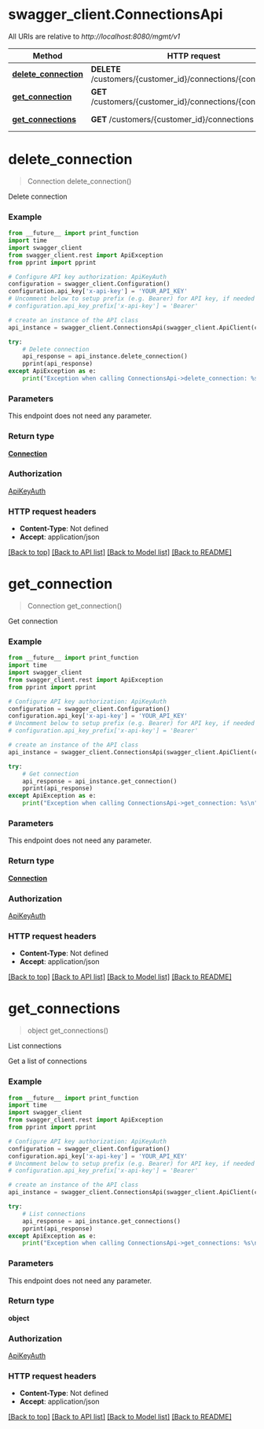 # swagger_client.ConnectionsApi

All URIs are relative to *http://localhost:8080/mgmt/v1*

Method | HTTP request | Description
------------- | ------------- | -------------
[**delete_connection**](ConnectionsApi.md#delete_connection) | **DELETE** /customers/{customer_id}/connections/{connection_id} | Delete connection
[**get_connection**](ConnectionsApi.md#get_connection) | **GET** /customers/{customer_id}/connections/{connection_id} | Get connection
[**get_connections**](ConnectionsApi.md#get_connections) | **GET** /customers/{customer_id}/connections | List connections

# **delete_connection**
> Connection delete_connection()

Delete connection

### Example
```python
from __future__ import print_function
import time
import swagger_client
from swagger_client.rest import ApiException
from pprint import pprint

# Configure API key authorization: ApiKeyAuth
configuration = swagger_client.Configuration()
configuration.api_key['x-api-key'] = 'YOUR_API_KEY'
# Uncomment below to setup prefix (e.g. Bearer) for API key, if needed
# configuration.api_key_prefix['x-api-key'] = 'Bearer'

# create an instance of the API class
api_instance = swagger_client.ConnectionsApi(swagger_client.ApiClient(configuration))

try:
    # Delete connection
    api_response = api_instance.delete_connection()
    pprint(api_response)
except ApiException as e:
    print("Exception when calling ConnectionsApi->delete_connection: %s\n" % e)
```

### Parameters
This endpoint does not need any parameter.

### Return type

[**Connection**](Connection.md)

### Authorization

[ApiKeyAuth](../README.md#ApiKeyAuth)

### HTTP request headers

 - **Content-Type**: Not defined
 - **Accept**: application/json

[[Back to top]](#) [[Back to API list]](../README.md#documentation-for-api-endpoints) [[Back to Model list]](../README.md#documentation-for-models) [[Back to README]](../README.md)

# **get_connection**
> Connection get_connection()

Get connection

### Example
```python
from __future__ import print_function
import time
import swagger_client
from swagger_client.rest import ApiException
from pprint import pprint

# Configure API key authorization: ApiKeyAuth
configuration = swagger_client.Configuration()
configuration.api_key['x-api-key'] = 'YOUR_API_KEY'
# Uncomment below to setup prefix (e.g. Bearer) for API key, if needed
# configuration.api_key_prefix['x-api-key'] = 'Bearer'

# create an instance of the API class
api_instance = swagger_client.ConnectionsApi(swagger_client.ApiClient(configuration))

try:
    # Get connection
    api_response = api_instance.get_connection()
    pprint(api_response)
except ApiException as e:
    print("Exception when calling ConnectionsApi->get_connection: %s\n" % e)
```

### Parameters
This endpoint does not need any parameter.

### Return type

[**Connection**](Connection.md)

### Authorization

[ApiKeyAuth](../README.md#ApiKeyAuth)

### HTTP request headers

 - **Content-Type**: Not defined
 - **Accept**: application/json

[[Back to top]](#) [[Back to API list]](../README.md#documentation-for-api-endpoints) [[Back to Model list]](../README.md#documentation-for-models) [[Back to README]](../README.md)

# **get_connections**
> object get_connections()

List connections

Get a list of connections

### Example
```python
from __future__ import print_function
import time
import swagger_client
from swagger_client.rest import ApiException
from pprint import pprint

# Configure API key authorization: ApiKeyAuth
configuration = swagger_client.Configuration()
configuration.api_key['x-api-key'] = 'YOUR_API_KEY'
# Uncomment below to setup prefix (e.g. Bearer) for API key, if needed
# configuration.api_key_prefix['x-api-key'] = 'Bearer'

# create an instance of the API class
api_instance = swagger_client.ConnectionsApi(swagger_client.ApiClient(configuration))

try:
    # List connections
    api_response = api_instance.get_connections()
    pprint(api_response)
except ApiException as e:
    print("Exception when calling ConnectionsApi->get_connections: %s\n" % e)
```

### Parameters
This endpoint does not need any parameter.

### Return type

**object**

### Authorization

[ApiKeyAuth](../README.md#ApiKeyAuth)

### HTTP request headers

 - **Content-Type**: Not defined
 - **Accept**: application/json

[[Back to top]](#) [[Back to API list]](../README.md#documentation-for-api-endpoints) [[Back to Model list]](../README.md#documentation-for-models) [[Back to README]](../README.md)

